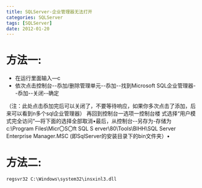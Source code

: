 ```yaml
---
title: SQLServer-企业管理器无法打开
categories: SQLServer
tags: [SQLServer]
date: 2012-01-20
---
```


# 方法一:
* 在运行里面输入—c
* 依次点击控制台--忝加/删除管理单元--忝加--找到Microsoft SQL企业管理器--忝加--关闭--确定

（注：此处点击忝加完后可以关闭了，不要等待响应，如果你多次点击了添加，后来可以看到n多个sql企业管理器）
再回到控制台一选项一控制台楼 式选择“用户模式完全访问“—将下面的选择全部取消•最后，从控制台--另存为-存储为c:\Program Files\Micr〇S〇ft SQL S erver\80\Tools\BIHH\SQL Server Enterprise Manager.MSC (即SqlServer的安装目录下的bin文件夹）•
# 方法二:
```
regsvr32 C:\Windows\system32\insxinl3.dll
```